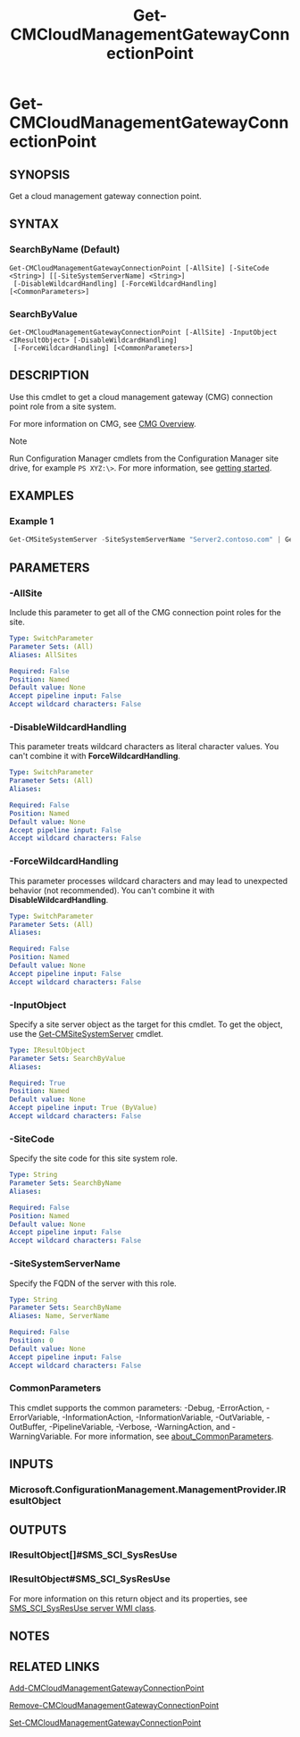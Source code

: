 ﻿---
description: Get a cloud management gateway connection point.
external help file: AdminUI.PS.HS.dll-Help.xml
Module Name: ConfigurationManager
ms.date: 11/20/2020
schema: 2.0.0
title: Get-CMCloudManagementGatewayConnectionPoint
---

# Get-CMCloudManagementGatewayConnectionPoint

## SYNOPSIS

Get a cloud management gateway connection point.

## SYNTAX

### SearchByName (Default)
```
Get-CMCloudManagementGatewayConnectionPoint [-AllSite] [-SiteCode <String>] [[-SiteSystemServerName] <String>]
 [-DisableWildcardHandling] [-ForceWildcardHandling] [<CommonParameters>]
```

### SearchByValue
```
Get-CMCloudManagementGatewayConnectionPoint [-AllSite] -InputObject <IResultObject> [-DisableWildcardHandling]
 [-ForceWildcardHandling] [<CommonParameters>]
```

## DESCRIPTION

Use this cmdlet to get a cloud management gateway (CMG) connection point role from a site system.

For more information on CMG, see [CMG Overview](/mem/configmgr/core/clients/manage/cmg/overview).

> [!NOTE]
> Run Configuration Manager cmdlets from the Configuration Manager site drive, for example `PS XYZ:\>`. For more information, see [getting started](/powershell/sccm/overview).

## EXAMPLES

### Example 1

```powershell
Get-CMSiteSystemServer -SiteSystemServerName "Server2.contoso.com" | Get-CMCloudManagementGatewayConnectionPoint
```

## PARAMETERS

### -AllSite

Include this parameter to get all of the CMG connection point roles for the site.

```yaml
Type: SwitchParameter
Parameter Sets: (All)
Aliases: AllSites

Required: False
Position: Named
Default value: None
Accept pipeline input: False
Accept wildcard characters: False
```

### -DisableWildcardHandling

This parameter treats wildcard characters as literal character values. You can't combine it with **ForceWildcardHandling**.

```yaml
Type: SwitchParameter
Parameter Sets: (All)
Aliases:

Required: False
Position: Named
Default value: None
Accept pipeline input: False
Accept wildcard characters: False
```

### -ForceWildcardHandling

This parameter processes wildcard characters and may lead to unexpected behavior (not recommended). You can't combine it with **DisableWildcardHandling**.

```yaml
Type: SwitchParameter
Parameter Sets: (All)
Aliases:

Required: False
Position: Named
Default value: None
Accept pipeline input: False
Accept wildcard characters: False
```

### -InputObject

Specify a site server object as the target for this cmdlet. To get the object, use the [Get-CMSiteSystemServer](Get-CMSiteSystemServer.md) cmdlet.

```yaml
Type: IResultObject
Parameter Sets: SearchByValue
Aliases:

Required: True
Position: Named
Default value: None
Accept pipeline input: True (ByValue)
Accept wildcard characters: False
```

### -SiteCode

Specify the site code for this site system role.

```yaml
Type: String
Parameter Sets: SearchByName
Aliases:

Required: False
Position: Named
Default value: None
Accept pipeline input: False
Accept wildcard characters: False
```

### -SiteSystemServerName

Specify the FQDN of the server with this role.

```yaml
Type: String
Parameter Sets: SearchByName
Aliases: Name, ServerName

Required: False
Position: 0
Default value: None
Accept pipeline input: False
Accept wildcard characters: False
```

### CommonParameters

This cmdlet supports the common parameters: -Debug, -ErrorAction, -ErrorVariable, -InformationAction, -InformationVariable, -OutVariable, -OutBuffer, -PipelineVariable, -Verbose, -WarningAction, and -WarningVariable. For more information, see [about_CommonParameters](http://go.microsoft.com/fwlink/?LinkID=113216).

## INPUTS

### Microsoft.ConfigurationManagement.ManagementProvider.IResultObject

## OUTPUTS

### IResultObject[]#SMS_SCI_SysResUse

### IResultObject#SMS_SCI_SysResUse

For more information on this return object and its properties, see [SMS_SCI_SysResUse server WMI class](/mem/configmgr/develop/reference/core/servers/configure/sms_sci_sysresuse-server-wmi-class).

## NOTES

## RELATED LINKS

[Add-CMCloudManagementGatewayConnectionPoint](Add-CMCloudManagementGatewayConnectionPoint.md)

[Remove-CMCloudManagementGatewayConnectionPoint](Remove-CMCloudManagementGatewayConnectionPoint.md)

[Set-CMCloudManagementGatewayConnectionPoint](Set-CMCloudManagementGatewayConnectionPoint.md)
